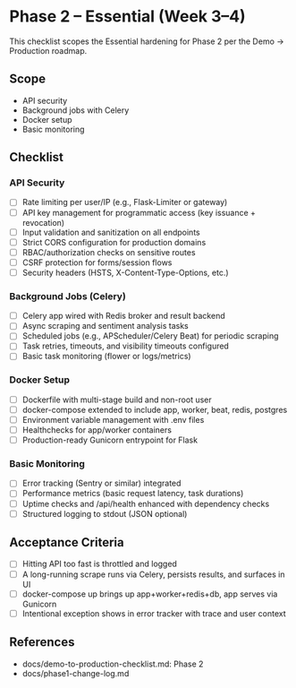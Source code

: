 # Phase 2 – Essential (Week 3–4)

This checklist scopes the Essential hardening for Phase 2 per the Demo → Production roadmap.

## Scope
- API security
- Background jobs with Celery
- Docker setup
- Basic monitoring

## Checklist

### API Security
- [ ] Rate limiting per user/IP (e.g., Flask-Limiter or gateway)
- [ ] API key management for programmatic access (key issuance + revocation)
- [ ] Input validation and sanitization on all endpoints
- [ ] Strict CORS configuration for production domains
- [ ] RBAC/authorization checks on sensitive routes
- [ ] CSRF protection for forms/session flows
- [ ] Security headers (HSTS, X-Content-Type-Options, etc.)

### Background Jobs (Celery)
- [ ] Celery app wired with Redis broker and result backend
- [ ] Async scraping and sentiment analysis tasks
- [ ] Scheduled jobs (e.g., APScheduler/Celery Beat) for periodic scraping
- [ ] Task retries, timeouts, and visibility timeouts configured
- [ ] Basic task monitoring (flower or logs/metrics)

### Docker Setup
- [ ] Dockerfile with multi-stage build and non-root user
- [ ] docker-compose extended to include app, worker, beat, redis, postgres
- [ ] Environment variable management with .env files
- [ ] Healthchecks for app/worker containers
- [ ] Production-ready Gunicorn entrypoint for Flask

### Basic Monitoring
- [ ] Error tracking (Sentry or similar) integrated
- [ ] Performance metrics (basic request latency, task durations)
- [ ] Uptime checks and /api/health enhanced with dependency checks
- [ ] Structured logging to stdout (JSON optional)

## Acceptance Criteria
- [ ] Hitting API too fast is throttled and logged
- [ ] A long-running scrape runs via Celery, persists results, and surfaces in UI
- [ ] docker-compose up brings up app+worker+redis+db, app serves via Gunicorn
- [ ] Intentional exception shows in error tracker with trace and user context

## References
- docs/demo-to-production-checklist.md: Phase 2
- docs/phase1-change-log.md


